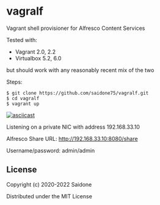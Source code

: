 # vagralf
Vagrant shell provisioner for Alfresco Content Services

Tested with:
- Vagrant 2.0, 2.2
- Virtualbox 5.2, 6.0

but should work with any reasonably recent mix of the two

Steps:
```console
$ git clone https://github.com/saidone75/vagralf.git
$ cd vagralf
$ vagrant up
```

[![asciicast](https://asciinema.org/a/295525.svg)](https://asciinema.org/a/295525)

Listening on a private NIC with address 192.168.33.10

Alfresco Share URL: http://192.168.33.10:8080/share

Username/password: admin/admin

## License
Copyright (c) 2020-2022 Saidone

Distributed under the MIT License
